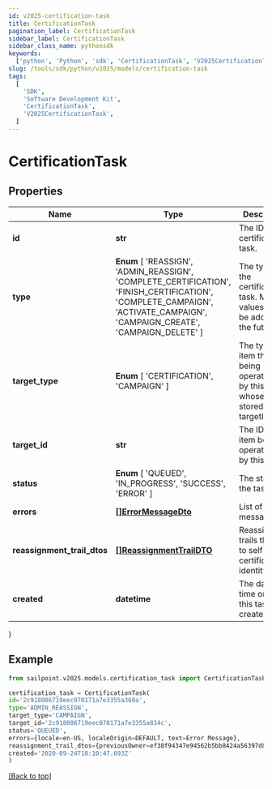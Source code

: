 ```yaml
---
id: v2025-certification-task
title: CertificationTask
pagination_label: CertificationTask
sidebar_label: CertificationTask
sidebar_class_name: pythonsdk
keywords:
  ['python', 'Python', 'sdk', 'CertificationTask', 'V2025CertificationTask']
slug: /tools/sdk/python/v2025/models/certification-task
tags:
  [
    'SDK',
    'Software Development Kit',
    'CertificationTask',
    'V2025CertificationTask',
  ]
---
```


# CertificationTask

## Properties

| Name | Type | Description | Notes |
| --- | --- | --- | --- |
| **id** | **str** | The ID of the certification task. | [optional] |
| **type** | **Enum** [ 'REASSIGN', 'ADMIN_REASSIGN', 'COMPLETE_CERTIFICATION', 'FINISH_CERTIFICATION', 'COMPLETE_CAMPAIGN', 'ACTIVATE_CAMPAIGN', 'CAMPAIGN_CREATE', 'CAMPAIGN_DELETE' ] | The type of the certification task. More values may be added in the future. | [optional] |
| **target_type** | **Enum** [ 'CERTIFICATION', 'CAMPAIGN' ] | The type of item that is being operated on by this task whose ID is stored in the targetId field. | [optional] |
| **target_id** | **str** | The ID of the item being operated on by this task. | [optional] |
| **status** | **Enum** [ 'QUEUED', 'IN_PROGRESS', 'SUCCESS', 'ERROR' ] | The status of the task. | [optional] |
| **errors** | [**[]ErrorMessageDto**](error-message-dto) | List of error messages | [optional] |
| **reassignment_trail_dtos** | [**[]ReassignmentTrailDTO**](reassignment-trail-dto) | Reassignment trails that lead to self certification identity | [optional] |
| **created** | **datetime** | The date and time on which this task was created. | [optional] |

}

## Example

```python
from sailpoint.v2025.models.certification_task import CertificationTask

certification_task = CertificationTask(
id='2c918086719eec070171a7e3355a360a',
type='ADMIN_REASSIGN',
target_type='CAMPAIGN',
target_id='2c918086719eec070171a7e3355a834c',
status='QUEUED',
errors={locale=en-US, localeOrigin=DEFAULT, text=Error Message},
reassignment_trail_dtos={previousOwner=ef38f94347e94562b5bb8424a56397d8, newOwner=ef38f94347e94562b5bb8424a56397a3, reassignmentType=AUTOMATIC_REASSIGNMENT},
created='2020-09-24T18:10:47.693Z'
)

```

[[Back to top]](#)
